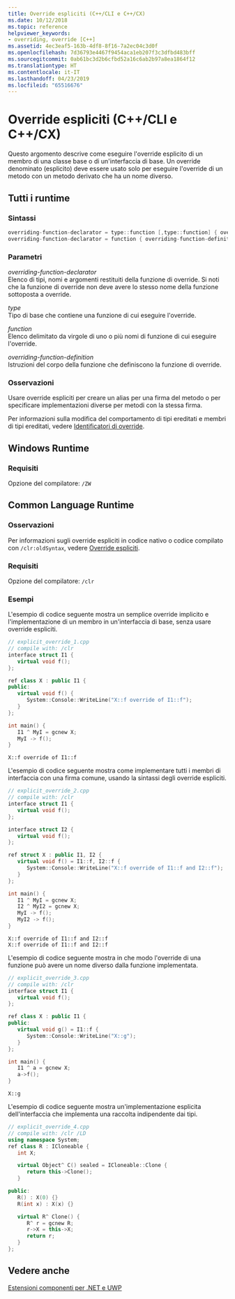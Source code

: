 ```yaml
---
title: Override espliciti (C++/CLI e C++/CX)
ms.date: 10/12/2018
ms.topic: reference
helpviewer_keywords:
- overriding, override [C++]
ms.assetid: 4ec3eaf5-163b-4df8-8f16-7a2ec04c3d0f
ms.openlocfilehash: 7d36793e4467f9454aca1eb207f3c3dfbd483bff
ms.sourcegitcommit: 0ab61bc3d2b6cfbd52a16c6ab2b97a8ea1864f12
ms.translationtype: HT
ms.contentlocale: it-IT
ms.lasthandoff: 04/23/2019
ms.locfileid: "65516676"
---
```

# <a name="explicit-overrides--ccli-and-ccx"></a>Override espliciti (C++/CLI e C++/CX)

Questo argomento descrive come eseguire l'override esplicito di un membro di una classe base o di un'interfaccia di base. Un override denominato (esplicito) deve essere usato solo per eseguire l'override di un metodo con un metodo derivato che ha un nome diverso.

## <a name="all-runtimes"></a>Tutti i runtime

### <a name="syntax"></a>Sintassi

```cpp
overriding-function-declarator = type::function [,type::function] { overriding-function-definition }
overriding-function-declarator = function { overriding-function-definition }
```

### <a name="parameters"></a>Parametri

*overriding-function-declarator*<br/>
Elenco di tipi, nomi e argomenti restituiti della funzione di override.  Si noti che la funzione di override non deve avere lo stesso nome della funzione sottoposta a override.

*type*<br/>
Tipo di base che contiene una funzione di cui eseguire l'override.

*function*<br/>
Elenco delimitato da virgole di uno o più nomi di funzione di cui eseguire l'override.

*overriding-function-definition*<br/>
Istruzioni del corpo della funzione che definiscono la funzione di override.

### <a name="remarks"></a>Osservazioni

Usare override espliciti per creare un alias per una firma del metodo o per specificare implementazioni diverse per metodi con la stessa firma.

Per informazioni sulla modifica del comportamento di tipi ereditati e membri di tipi ereditati, vedere [Identificatori di override](override-specifiers-cpp-component-extensions.md).

## <a name="windows-runtime"></a>Windows Runtime

### <a name="requirements"></a>Requisiti

Opzione del compilatore: `/ZW`

## <a name="common-language-runtime"></a>Common Language Runtime

### <a name="remarks"></a>Osservazioni

Per informazioni sugli override espliciti in codice nativo o codice compilato con `/clr:oldSyntax`, vedere [Override espliciti](../cpp/explicit-overrides-cpp.md).

### <a name="requirements"></a>Requisiti

Opzione del compilatore: `/clr`

### <a name="examples"></a>Esempi

L'esempio di codice seguente mostra un semplice override implicito e l'implementazione di un membro in un'interfaccia di base, senza usare override espliciti.

```cpp
// explicit_override_1.cpp
// compile with: /clr
interface struct I1 {
   virtual void f();
};

ref class X : public I1 {
public:
   virtual void f() {
      System::Console::WriteLine("X::f override of I1::f");
   }
};

int main() {
   I1 ^ MyI = gcnew X;
   MyI -> f();
}
```

```Output
X::f override of I1::f
```

L'esempio di codice seguente mostra come implementare tutti i membri di interfaccia con una firma comune, usando la sintassi degli override espliciti.

```cpp
// explicit_override_2.cpp
// compile with: /clr
interface struct I1 {
   virtual void f();
};

interface struct I2 {
   virtual void f();
};

ref struct X : public I1, I2 {
   virtual void f() = I1::f, I2::f {
      System::Console::WriteLine("X::f override of I1::f and I2::f");
   }
};

int main() {
   I1 ^ MyI = gcnew X;
   I2 ^ MyI2 = gcnew X;
   MyI -> f();
   MyI2 -> f();
}
```

```Output
X::f override of I1::f and I2::f
X::f override of I1::f and I2::f
```

L'esempio di codice seguente mostra in che modo l'override di una funzione può avere un nome diverso dalla funzione implementata.

```cpp
// explicit_override_3.cpp
// compile with: /clr
interface struct I1 {
   virtual void f();
};

ref class X : public I1 {
public:
   virtual void g() = I1::f {
      System::Console::WriteLine("X::g");
   }
};

int main() {
   I1 ^ a = gcnew X;
   a->f();
}
```

```Output
X::g
```

L'esempio di codice seguente mostra un'implementazione esplicita dell'interfaccia che implementa una raccolta indipendente dai tipi.

```cpp
// explicit_override_4.cpp
// compile with: /clr /LD
using namespace System;
ref class R : ICloneable {
   int X;

   virtual Object^ C() sealed = ICloneable::Clone {
      return this->Clone();
   }

public:
   R() : X(0) {}
   R(int x) : X(x) {}

   virtual R^ Clone() {
      R^ r = gcnew R;
      r->X = this->X;
      return r;
   }
};
```

## <a name="see-also"></a>Vedere anche

[Estensioni componenti per .NET e UWP](component-extensions-for-runtime-platforms.md)